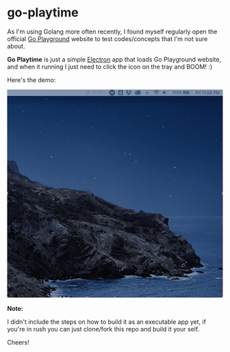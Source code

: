 # go-playtime

As I'm using Golang more often recently, I found myself regularly open the official [Go Playground](https://play.golang.org) website to test codes/concepts that I'm not sure about.

**Go Playtime** is just a simple [Electron](https://www.electronjs.org) app that loads Go Playground website, and when it running I just need to click the icon on the tray and BOOM! :)

Here's the demo:

<img src="https://raw.githubusercontent.com/ekaputra07/go-playtime/master/demo.gif"/>

**Note:**

I didn't include the steps on how to build it as an executable app yet, if you're in rush you can just clone/fork this repo and build it your self.

Cheers!

